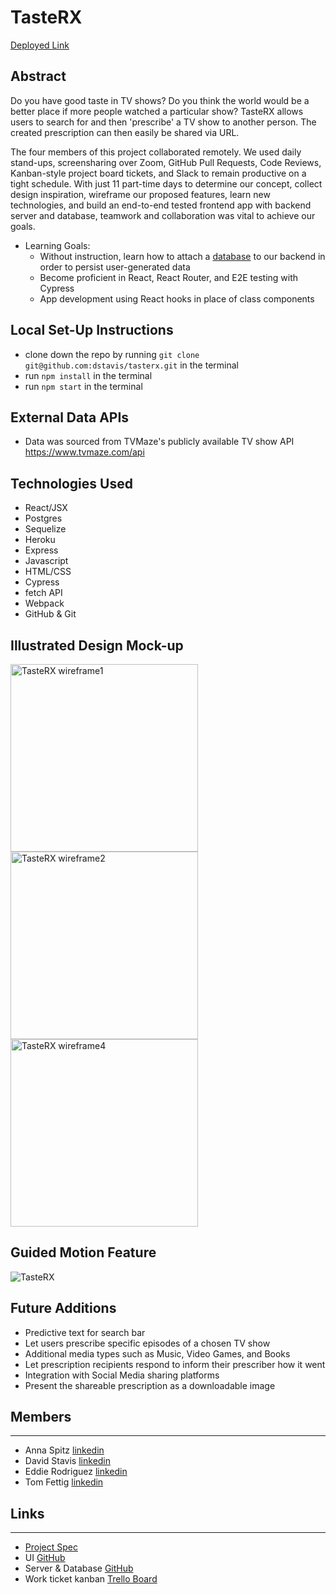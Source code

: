 # TasteRX

[Deployed Link](https://tasterx.herokuapp.com/)

## Abstract
Do you have good taste in TV shows?  Do you think the world would be a better place if more people watched a particular show?  TasteRX allows users to search for and then 'prescribe' a TV show to another person. The created prescription can then easily be shared via URL.

The four members of this project collaborated remotely. We used daily stand-ups, screensharing over Zoom, GitHub Pull Requests, Code Reviews, Kanban-style project board tickets, and Slack to remain productive on a tight schedule. With just 11 part-time days to determine our concept, collect design inspiration, wireframe our proposed features, learn new technologies, and build an end-to-end tested frontend app with backend server and database, teamwork and collaboration was vital to achieve our goals.

* Learning Goals:
    * Without instruction, learn how to attach a [database](https://github.com/aspitz1/tasterx-api) to our backend in order to persist user-generated data
    * Become proficient in React, React Router, and E2E testing with Cypress
    * App development using React hooks in place of class components

## Local Set-Up Instructions
* clone down the repo by running `git clone git@github.com:dstavis/tasterx.git` in the terminal
* run `npm install` in the terminal
* run `npm start` in the terminal

## External Data APIs
- Data was sourced from TVMaze's publicly available TV show API https://www.tvmaze.com/api

## Technologies Used
- React/JSX
- Postgres
- Sequelize
- Heroku
- Express
- Javascript
- HTML/CSS
- Cypress
- fetch API 
- Webpack
- GitHub & Git

## Illustrated Design Mock-up
<img width="300" alt="TasteRX wireframe1" src="https://user-images.githubusercontent.com/100659793/191032835-4c35fdeb-31bb-43cf-9b94-f2b54643d0c6.png">
<img width="300" alt="TasteRX wireframe2" src="https://user-images.githubusercontent.com/100659793/191033284-0459a8a5-6a0a-4cf0-8b75-8d1a251227c7.png">
<img width="300" alt="TasteRX wireframe4" src="https://user-images.githubusercontent.com/100659793/191033608-7eb3c94d-1482-444b-9476-8a953b8bd9e0.png">

## Guided Motion Feature
![TasteRX](https://user-images.githubusercontent.com/100659793/191097627-a2c861c0-2d55-4ee7-93ca-d6ae003163cb.gif)


## Future Additions 
* Predictive text for search bar
* Let users prescribe specific episodes of a chosen TV show 
* Additional media types such as Music, Video Games, and Books
* Let prescription recipients respond to inform their prescriber how it went
* Integration with Social Media sharing platforms
* Present the shareable prescription as a downloadable image


## Members
__________________________
- Anna Spitz [linkedin](https://www.linkedin.com/in/aspitz1/)
- David Stavis [linkedin](https://www.linkedin.com/in/dstavis/)
- Eddie Rodriguez [linkedin](https://www.linkedin.com/in/edward-rodriguez-1b497423b/)
- Tom Fettig [linkedin](https://www.linkedin.com/in/tom-fettig-86323a115/)

## Links
__________________________
- [Project Spec](https://frontend.turing.edu/projects/module-3/stretch.html)
- UI [GitHub](https://github.com/dstavis/tasterx)
- Server & Database [GitHub](https://github.com/aspitz1/tasterx-api)
- Work ticket kanban [Trello Board](https://trello.com/b/X48waU4e/tasterx)

